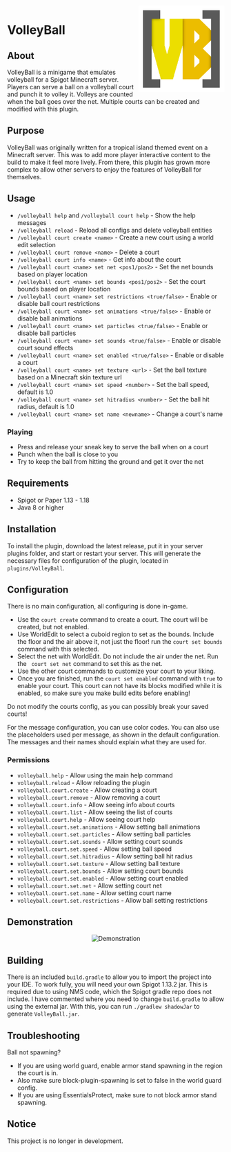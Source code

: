 <img src="img/Logo.png" align="right" alt="Logo" title="Logo" width="200" height="200" />

# VolleyBall

## About
VolleyBall is a minigame that emulates volleyball for a Spigot Minecraft server. Players can serve a ball on a volleyball court and punch it to volley it. Volleys are counted when the ball goes over the net. Multiple courts can be created and modified with this plugin.

## Purpose
VolleyBall was originally written for a tropical island themed event on a Minecraft server. This was to add more player interactive content to the build to make it feel more lively. From there, this plugin has grown more complex to allow other servers to enjoy the features of VolleyBall for themselves.

## Usage

- `/volleyball help` and `/volleyball court help` - Show the help messages
- `/volleyball reload` - Reload all configs and delete volleyball entities
- `/volleyball court create <name>` - Create a new court using a world edit selection
- `/volleyball court remove <name>` - Delete a court
- `/volleyball court info <name>` - Get info about the court
- `/volleyball court <name> set net <pos1/pos2>` - Set the net bounds based on player location
- `/volleyball court <name> set bounds <pos1/pos2>` - Set the court bounds based on player location
- `/volleyball court <name> set restrictions <true/false>` - Enable or disable ball court restrictions
- `/volleyball court <name> set animations <true/false>` - Enable or disable ball animations
- `/volleyball court <name> set particles <true/false>` - Enable or disable ball particles
- `/volleyball court <name> set sounds <true/false>` - Enable or disable court sound effects
- `/volleyball court <name> set enabled <true/false>` - Enable or disable a court
- `/volleyball court <name> set texture <url>` - Set the ball texture based on a Minecraft skin texture url
- `/volleyball court <name> set speed <number>` - Set the ball speed, default is 1.0
- `/volleyball court <name> set hitradius <number>` - Set the ball hit radius, default is 1.0
- `/volleyball court <name> set name <newname>` - Change a court's name

### Playing
- Press and release your sneak key to serve the ball when on a court
- Punch when the ball is close to you
- Try to keep the ball from hitting the ground and get it over the net

## Requirements
- Spigot or Paper 1.13 - 1.18
- Java 8 or higher

## Installation
To install the plugin, download the latest release, put it in your server plugins folder, and start or restart your server. This will generate the necessary files for configuration of the plugin, located in `plugins/VolleyBall`.

## Configuration
There is no main configuration, all configuring is done in-game.

- Use the `court create` command to create a court. The court will be created, but not enabled.
- Use WorldEdit to select a cuboid region to set as the bounds. Include the floor and the air above it, not just the floor! run the `court set bounds` command with this selected.
- Select the net with WorldEdit. Do not include the air under the net. Run the ` court set net` command to set this as the net.
- Use the other court commands to customize your court to your liking.
- Once you are finished, run the `court set enabled` command with `true` to enable your court. This court can not have its blocks modified while it is enabled, so make sure you make build edits before enabling!

Do not modify the courts config, as you can possibly break your saved courts!

For the message configuration, you can use color codes. You can also use the placeholders used per message, as shown in the default configuration. The messages and their names should explain what they are used for.

### Permissions
- `volleyball.help` - Allow using the main help command
- `volleyball.reload` - Allow reloading the plugin
- `volleyball.court.create` - Allow creating a court
- `volleyball.court.remove` - Allow removing a court
- `volleyball.court.info` - Allow seeing info about courts
- `volleyball.court.list` - Allow seeing the list of courts
- `volleyball.court.help` - Allow seeing court help
- `volleyball.court.set.animations` - Allow setting ball animations
- `volleyball.court.set.particles` - Allow setting ball particles
- `volleyball.court.set.sounds` - Allow setting court sounds
- `volleyball.court.set.speed` - Allow setting ball speed
- `volleyball.court.set.hitradius` - Allow setting ball hit radius
- `volleyball.court.set.texture` - Allow setting ball texture
- `volleyball.court.set.bounds` - Allow setting court bounds
- `volleyball.court.set.enabled` - Allow setting court enabled
- `volleyball.court.set.net` - Allow setting court net
- `volleyball.court.set.name` - Allow setting court name
- `volleyball.court.set.restrictions` - Allow ball setting restrictions

## Demonstration

<div align="center" ><img src="img/demo.gif" alt="Demonstration" title="Demonstration" /></div>

## Building
There is an included `build.gradle` to allow you to import the project into your IDE. To work fully, you will need your own Spigot 1.13.2 jar. This is required due to using NMS code, which the Spigot gradle repo does not include. I have commented where you need to change `build.gradle` to allow using the external jar. With this, you can run `./gradlew shadowJar` to generate `VolleyBall.jar`.

## Troubleshooting
Ball not spawning?
- If you are using world guard, enable armor stand spawning in the region the court is in. 
- Also make sure block-plugin-spawning is set to false in the world guard config. 
- If you are using EssentialsProtect, make sure to not block armor stand spawning.

## Notice
This project is no longer in development.
